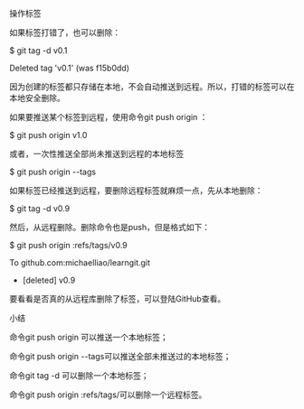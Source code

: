 操作标签

如果标签打错了，也可以删除：

$ git tag -d v0.1

Deleted tag 'v0.1' (was f15b0dd)

因为创建的标签都只存储在本地，不会自动推送到远程。所以，打错的标签可以在本地安全删除。

如果要推送某个标签到远程，使用命令git push origin <tagname>：

$ git push origin v1.0

或者，一次性推送全部尚未推送到远程的本地标签

$ git push origin --tags

如果标签已经推送到远程，要删除远程标签就麻烦一点，先从本地删除：

$ git tag -d v0.9

然后，从远程删除。删除命令也是push，但是格式如下：

$ git push origin :refs/tags/v0.9

To github.com:michaelliao/learngit.git

 - [deleted]         v0.9
 
要看看是否真的从远程库删除了标签，可以登陆GitHub查看。

小结

命令git push origin <tagname>可以推送一个本地标签；

命令git push origin --tags可以推送全部未推送过的本地标签；

命令git tag -d <tagname>可以删除一个本地标签；

命令git push origin :refs/tags/<tagname>可以删除一个远程标签。

